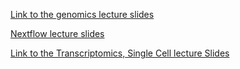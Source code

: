 [Link to the genomics lecture slides](https://drive.google.com/file/d/1-Pw0ddo0vHX1xWQpIS-YJ4uIYHS68yDM/view?usp=share_link)

[Nextflow lecture slides](https://docs.google.com/presentation/d/1M7EPdNla4kKHIy8v4cumXHS3EhB1cTnYUY5xdgurF24/edit?usp=sharing)


[Link to the Transcriptomics, Single Cell lecture Slides](https://drive.google.com/file/d/1NCsD8NIur1O8nweVl7swtBlL_8dSY_WN/view?usp=share_link)
